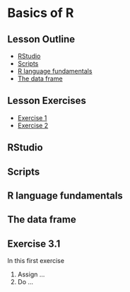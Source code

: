 

# Basics of R

## Lesson Outline
- [RStudio](#rstudio)
- [Scripts](#scripts)
- [R language fundamentals](#r-language-fundamentals)
- [The data frame](#the-data-frame)

## Lesson Exercises
- [Exercise 1](#exercise-1)
- [Exercise 2](#exercise-2)

## RStudio

## Scripts

## R language fundamentals

## The data frame

## Exercise 3.1
In this first exercise 

1. Assign ...
2. Do ...

